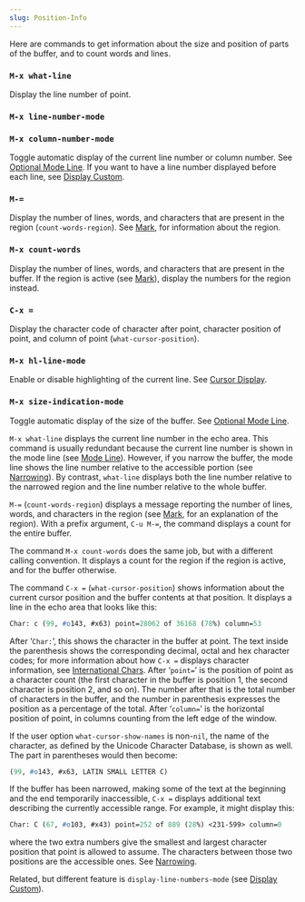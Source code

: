 ```yaml
---
slug: Position-Info
---
```


Here are commands to get information about the size and position of parts of the buffer, and to count words and lines.

### `M-x what-line`

Display the line number of point.

### `M-x line-number-mode`

### `M-x column-number-mode`

Toggle automatic display of the current line number or column number. See [Optional Mode Line](/docs/emacs/Optional-Mode-Line). If you want to have a line number displayed before each line, see [Display Custom](/docs/emacs/Display-Custom).

### `M-=`

Display the number of lines, words, and characters that are present in the region (`count-words-region`). See [Mark](/docs/emacs/Mark), for information about the region.

### `M-x count-words`

Display the number of lines, words, and characters that are present in the buffer. If the region is active (see [Mark](/docs/emacs/Mark)), display the numbers for the region instead.

### `C-x =`

Display the character code of character after point, character position of point, and column of point (`what-cursor-position`).

### `M-x hl-line-mode`

Enable or disable highlighting of the current line. See [Cursor Display](/docs/emacs/Cursor-Display).

### `M-x size-indication-mode`

Toggle automatic display of the size of the buffer. See [Optional Mode Line](/docs/emacs/Optional-Mode-Line).

`M-x what-line` displays the current line number in the echo area. This command is usually redundant because the current line number is shown in the mode line (see [Mode Line](/docs/emacs/Mode-Line)). However, if you narrow the buffer, the mode line shows the line number relative to the accessible portion (see [Narrowing](/docs/emacs/Narrowing)). By contrast, `what-line` displays both the line number relative to the narrowed region and the line number relative to the whole buffer.

`M-=` (`count-words-region`) displays a message reporting the number of lines, words, and characters in the region (see [Mark](/docs/emacs/Mark), for an explanation of the region). With a prefix argument, `C-u M-=`, the command displays a count for the entire buffer.

The command `M-x count-words` does the same job, but with a different calling convention. It displays a count for the region if the region is active, and for the buffer otherwise.

The command `C-x =` (`what-cursor-position`) shows information about the current cursor position and the buffer contents at that position. It displays a line in the echo area that looks like this:

```lisp
Char: c (99, #o143, #x63) point=28062 of 36168 (78%) column=53
```

After ‘`Char:`’, this shows the character in the buffer at point. The text inside the parenthesis shows the corresponding decimal, octal and hex character codes; for more information about how `C-x =` displays character information, see [International Chars](/docs/emacs/International-Chars). After ‘`point=`’ is the position of point as a character count (the first character in the buffer is position 1, the second character is position 2, and so on). The number after that is the total number of characters in the buffer, and the number in parenthesis expresses the position as a percentage of the total. After ‘`column=`’ is the horizontal position of point, in columns counting from the left edge of the window.

If the user option `what-cursor-show-names` is non-`nil`, the name of the character, as defined by the Unicode Character Database, is shown as well. The part in parentheses would then become:

```lisp
(99, #o143, #x63, LATIN SMALL LETTER C)
```

If the buffer has been narrowed, making some of the text at the beginning and the end temporarily inaccessible, `C-x =` displays additional text describing the currently accessible range. For example, it might display this:

```lisp
Char: C (67, #o103, #x43) point=252 of 889 (28%) <231-599> column=0
```

where the two extra numbers give the smallest and largest character position that point is allowed to assume. The characters between those two positions are the accessible ones. See [Narrowing](/docs/emacs/Narrowing).

Related, but different feature is `display-line-numbers-mode` (see [Display Custom](/docs/emacs/Display-Custom)).
